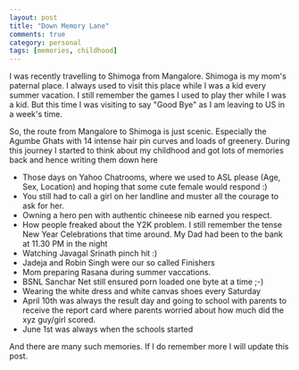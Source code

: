 ```yaml
---
layout: post
title: "Down Memory Lane"
comments: true
category: personal
tags: [memories, childhood]
---
```


I was recently travelling to Shimoga from Mangalore. Shimoga is my mom's paternal place. I always used to visit this place while I was a kid every summer vacation. I still remember the games I used to play ther while I was a kid. But this time I was visiting to say "Good Bye" as I am leaving to US in a week's time. 

So, the route from Mangalore to Shimoga is just scenic. Especially the Agumbe Ghats with 14 intense hair pin curves and loads of greenery. During this journey I started to think about my childhood and got lots of memories back and hence writing them down here

* Those days on Yahoo Chatrooms, where we used to ASL please (Age, Sex, Location) and hoping that some cute female would respond :) 
* You still had to call a girl on her landline and muster all the courage to ask for her.
* Owning a hero pen with authentic chineese nib earned you respect.
* How people freaked about the Y2K problem. I still remember the tense New Year Celebrations that time around. My Dad had been to the bank at 11.30 PM in the night
* Watching Javagal Srinath pinch hit :)
* Jadeja and Robin Singh were our so called Finishers
* Mom preparing Rasana during summer vaccations.
* BSNL Sanchar Net still ensured porn loaded one byte at a time ;-)
* Wearing the white dress and white canvas shoes every Saturday
* April 10th was always the result day and going to school with parents to receive the report card where parents worried about how much did the xyz guy/girl scored.
* June 1st was always when the schools started

And there are many such memories. If I do remember more I will update this post.
